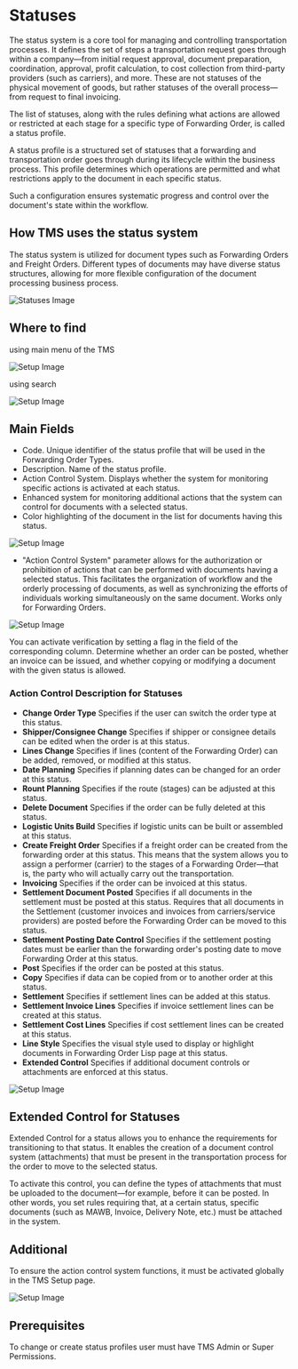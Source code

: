 # Statuses

The status system is a core tool for managing and controlling transportation processes. It defines the set of steps a transportation request goes through within a company—from initial request approval, document preparation, coordination, approval, profit calculation, to cost collection from third-party providers (such as carriers), and more. These are not statuses of the physical movement of goods, but rather statuses of the overall process—from request to final invoicing.

The list of statuses, along with the rules defining what actions are allowed or restricted at each stage for a specific type of Forwarding Order, is called a status profile.

A status profile is a structured set of statuses that a forwarding and transportation order goes through during its lifecycle within the business process. This profile determines which operations are permitted and what restrictions apply to the document in each specific status.

Such a configuration ensures systematic progress and control over the document's state within the workflow.

## How TMS uses the status system

The status system is utilized for document types such as Forwarding Orders and Freight Orders. Different types of documents may have diverse status structures, allowing for more flexible configuration of the document processing business process.

![Statuses Image](resources/statuses/pics/statuses1.png)

## Where to find

using main menu of the TMS

![Setup Image](resources/statuses/pics/statuses2.png)

using search

![Setup Image](resources/statuses/pics/statuses3.png)

## Main Fields

- Code. Unique identifier of the status profile that will be used in the Forwarding Order Types.
- Description. Name of the status profile.
- Action Control System. Displays whether the system for monitoring specific actions is activated at each status.
- Enhanced system for monitoring additional actions that the system can control for documents with a selected status.
- Color highlighting of the document in the list for documents having this status.

![Setup Image](resources/statuses/pics/statuses4.png)

- "Action Control System" parameter allows for the authorization or prohibition of actions that can be performed with documents having a selected status. This facilitates the organization of workflow and the orderly processing of documents, as well as synchronizing the efforts of individuals working simultaneously on the same document. Works only for Forwarding Orders.

![Setup Image](resources/statuses/pics/statuses5.png)

You can activate verification by setting a flag in the field of the corresponding column. Determine whether an order can be posted, whether an invoice can be issued, and whether copying or modifying a document with the given status is allowed.

### Action Control Description for Statuses

- **Change Order Type** Specifies if the user can switch the order type at this status.
- **Shipper/Consignee Change** Specifies if shipper or consignee details can be edited when the order is at this status.
- **Lines Change** Specifies if lines (content of the Forwarding Order) can be added, removed, or modified at this status.
- **Date Planning** Specifies if planning dates can be changed for an order at this status.
- **Rount Planning** Specifies if the route (stages) can be adjusted at this status.
- **Delete Document** Specifies if the order can be fully deleted at this status.
- **Logistic Units Build** Specifies if logistic units can be built or assembled at this status.
- **Create Freight Order** Specifies if a freight order can be created from the forwarding order at this status. This means that the system allows you to assign a performer (carrier) to the stages of a Forwarding Order—that is, the party who will actually carry out the transportation.
- **Invoicing** Specifies if the order can be invoiced at this status.
- **Settlement Document Posted** Specifies if all documents in the settlement must be posted at this status. Requires that all documents in the Settlement (customer invoices and invoices from carriers/service providers) are posted before the Forwarding Order can be moved to this status.
- **Settlement Posting Date Control** Specifies if the settlement posting dates must be earlier than the forwarding order's posting date to move Forwarding Order at this status.
- **Post** Specifies if the order can be posted at this status.
- **Copy** Specifies if data can be copied from or to another order at this status.
- **Settlement** Specifies if settlement lines can be added at this status.
- **Settlement Invoice Lines** Specifies if invoice settlement lines can be created at this status.
- **Settlement Cost Lines** Specifies if cost settlement lines can be created at this status.
- **Line Style** Specifies the visual style used to display or highlight documents in Forwarding Order Lisp page at this status.
- **Extended Control** Specifies if additional document controls or attachments are enforced at this status.

![Setup Image](resources/statuses/pics/statuses6.png)

## Extended Control for Statuses

Extended Control for a status allows you to enhance the requirements for transitioning to that status. It enables the creation of a document control system (attachments) that must be present in the transportation process for the order to move to the selected status.

To activate this control, you can define the types of attachments that must be uploaded to the document—for example, before it can be posted. In other words, you set rules requiring that, at a certain status, specific documents (such as MAWB, Invoice, Delivery Note, etc.) must be attached in the system.

## Additional

To ensure the action control system functions, it must be activated globally in the TMS Setup page.

![Setup Image](resources/statuses/pics/statuses7.png)

## Prerequisites

To change or create status profiles user must have TMS Admin or Super Permissions.
